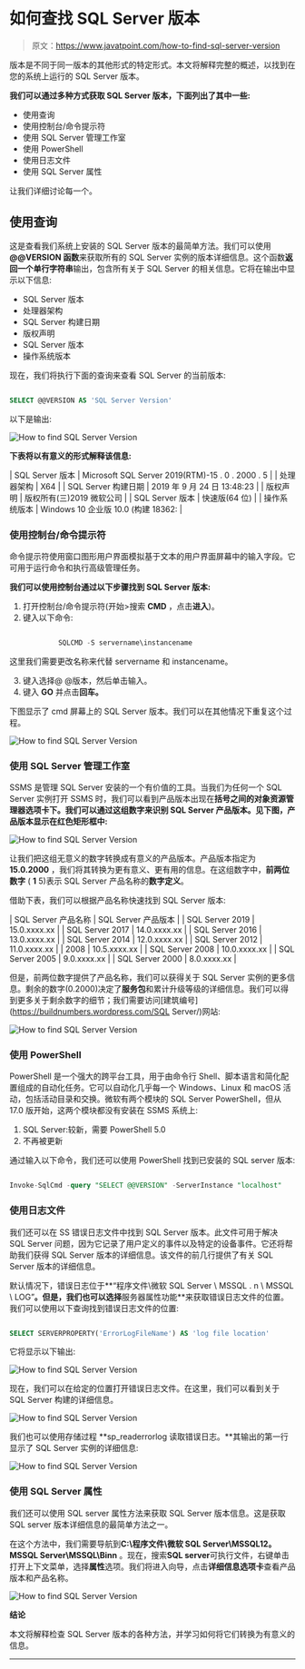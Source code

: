 # 如何查找 SQL Server 版本

> 原文：<https://www.javatpoint.com/how-to-find-sql-server-version>

版本是不同于同一版本的其他形式的特定形式。本文将解释完整的概述，以找到在您的系统上运行的 SQL Server 版本。

**我们可以通过多种方式获取 SQL Server 版本，下面列出了其中一些:**

*   使用查询
*   使用控制台/命令提示符
*   使用 SQL Server 管理工作室
*   使用 PowerShell
*   使用日志文件
*   使用 SQL Server 属性

让我们详细讨论每一个。

## 使用查询

这是查看我们系统上安装的 SQL Server 版本的最简单方法。我们可以使用 **@@VERSION 函数**来获取所有的 SQL Server 实例的版本详细信息。这个函数**返回一个单行字符串**输出，包含所有关于 SQL Server 的相关信息。它将在输出中显示以下信息:

*   SQL Server 版本
*   处理器架构
*   SQL Server 构建日期
*   版权声明
*   SQL Server 版本
*   操作系统版本

现在，我们将执行下面的查询来查看 SQL Server 的当前版本:

```sql

SELECT @@VERSION AS 'SQL Server Version'

```

以下是输出:

![How to find SQL Server Version](img/dcfa135122d72be54cf714b9e57d5d15.png)

**下表将以有意义的形式解释该信息:**

| SQL Server 版本 | Microsoft SQL Server 2019(RTM)-15 . 0 . 2000 . 5 |
| 处理器架构 | X64 |
| SQL Server 构建日期 | 2019 年 9 月 24 日 13:48:23 |
| 版权声明 | 版权所有(三)2019 微软公司 |
| SQL Server 版本 | 快速版(64 位) |
| 操作系统版本 | Windows 10 企业版 10.0 <x64>(构建 18362:</x64> |

### 使用控制台/命令提示符

命令提示符使用窗口图形用户界面模拟基于文本的用户界面屏幕中的输入字段。它可用于运行命令和执行高级管理任务。

**我们可以使用控制台通过以下步骤找到 SQL Server 版本:**

1.  打开控制台/命令提示符(开始>搜索 **CMD** ，点击**进入**)。
2.  键入以下命令:

```sql

	    	SQLCMD -S servername\instancename

```

这里我们需要更改名称来代替 servername 和 instancename。

3.  键入选择@ @版本，然后单击输入。
4.  键入 **GO** 并点击**回车。**

下图显示了 cmd 屏幕上的 SQL Server 版本。我们可以在其他情况下重复这个过程。

![How to find SQL Server Version](img/16e40d9ac73a53d591e92c9ec8fddce7.png)

### 使用 SQL Server 管理工作室

SSMS 是管理 SQL Server 安装的一个有价值的工具。当我们为任何一个 SQL Server 实例打开 SSMS 时，我们可以看到产品版本出现在**括号之间的对象资源管理器选项卡下。**我们可以通过这组数字来识别 SQL Server 产品版本。见下图，产品版本显示在**红色矩形框中:**

![How to find SQL Server Version](img/e84e98c508f73c1eee9a0d412700905f.png)

让我们把这组无意义的数字转换成有意义的产品版本。产品版本指定为 **15.0.2000** ，我们将其转换为更有意义、更有用的信息。在这组数字中，**前两位数字** ( **1** 5)表示 SQL Server 产品名称的**数字定义**。

借助下表，我们可以根据产品名称快速找到 SQL Server 版本:

| SQL Server 产品名称 | SQL Server 产品版本 |
| SQL Server 2019 | 15.0.xxxx.xx |
| SQL Server 2017 | 14.0.xxxx.xx |
| SQL Server 2016 | 13.0.xxxx.xx |
| SQL Server 2014 | 12.0.xxxx.xx |
| SQL Server 2012 | 11.0.xxxx.xx |
| 2008 | 10.5.xxxx.xx |
| SQL Server 2008 | 10.0.xxxx.xx |
| SQL Server 2005 | 9.0.xxxx.xx |
| SQL Server 2000 | 8.0.xxxx.xx |

但是，前两位数字提供了产品名称，我们可以获得关于 SQL Server 实例的更多信息。剩余的数字(0.2000)决定了**服务包**和累计升级等级的详细信息。我们可以得到更多关于剩余数字的细节；我们需要访问[建筑编号](https://buildnumbers.wordpress.com/SQL Server/)网站:

![How to find SQL Server Version](img/5aaac9bde10c350aba2ff50ea8a5a318.png)

### 使用 PowerShell

PowerShell 是一个强大的跨平台工具，用于由命令行 Shell、脚本语言和简化配置组成的自动化任务。它可以自动化几乎每一个 Windows、Linux 和 macOS 活动，包括活动目录和交换。微软有两个模块的 SQL Server PowerShell，但从 17.0 版开始，这两个模块都没有安装在 SSMS 系统上:

1.  SQL Server:较新，需要 PowerShell 5.0
2.  不再被更新

通过输入以下命令，我们还可以使用 PowerShell 找到已安装的 SQL server 版本:

```sql

Invoke-SqlCmd -query "SELECT @@VERSION" -ServerInstance "localhost"

```

### 使用日志文件

我们还可以在 SS 错误日志文件中找到 SQL Server 版本。此文件可用于解决 SQL Server 问题，因为它记录了用户定义的事件以及特定的设备事件。它还将帮助我们获得 SQL Server 版本的详细信息。该文件的前几行提供了有关 SQL Server 版本的详细信息。

默认情况下，错误日志位于**“程序文件\微软 SQL Server \ MSSQL . n \ MSSQL \ LOG”**。但是，我们也可以选择**服务器属性功能**来获取错误日志文件的位置。我们可以使用以下查询找到错误日志文件的位置:

```sql

SELECT SERVERPROPERTY('ErrorLogFileName') AS 'log file location'

```

它将显示以下输出:

![How to find SQL Server Version](img/d64496a11cc1f406fe08f43aad68f85f.png)

现在，我们可以在给定的位置打开错误日志文件。在这里，我们可以看到关于 SQL Server 构建的详细信息。

![How to find SQL Server Version](img/74f0769ba959c5f3e5ccfe8943381389.png)

我们也可以使用存储过程 **sp_readerrorlog 读取错误日志。**其输出的第一行显示了 SQL Server 实例的详细信息:

![How to find SQL Server Version](img/98f377f6e1843635273544ff82bc1cdd.png)

### 使用 SQL Server 属性

我们还可以使用 SQL server 属性方法来获取 SQL Server 版本信息。这是获取 SQL server 版本详细信息的最简单方法之一。

在这个方法中，我们需要导航到**C:\程序文件\微软 SQL Server\MSSQL12。MSSQL Server\MSSQL\Binn** 。现在，搜索**SQL server**可执行文件，右键单击打开上下文菜单，选择**属性**选项。我们将进入向导，点击**详细信息选项卡**查看产品版本和产品名称。

![How to find SQL Server Version](img/192e8d318df0d39781faa222ed9bd884.png)

**结论**

本文将解释检查 SQL Server 版本的各种方法，并学习如何将它们转换为有意义的信息。

* * *
